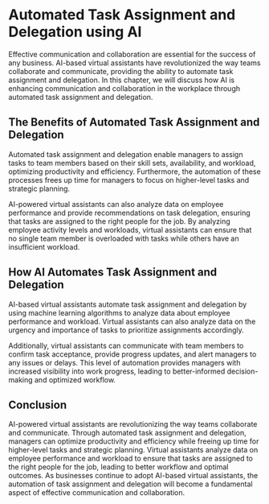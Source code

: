 Automated Task Assignment and Delegation using AI
===============================================================================================================

Effective communication and collaboration are essential for the success of any business. AI-based virtual assistants have revolutionized the way teams collaborate and communicate, providing the ability to automate task assignment and delegation. In this chapter, we will discuss how AI is enhancing communication and collaboration in the workplace through automated task assignment and delegation.

The Benefits of Automated Task Assignment and Delegation
--------------------------------------------------------

Automated task assignment and delegation enable managers to assign tasks to team members based on their skill sets, availability, and workload, optimizing productivity and efficiency. Furthermore, the automation of these processes frees up time for managers to focus on higher-level tasks and strategic planning.

AI-powered virtual assistants can also analyze data on employee performance and provide recommendations on task delegation, ensuring that tasks are assigned to the right people for the job. By analyzing employee activity levels and workloads, virtual assistants can ensure that no single team member is overloaded with tasks while others have an insufficient workload.

How AI Automates Task Assignment and Delegation
-----------------------------------------------

AI-based virtual assistants automate task assignment and delegation by using machine learning algorithms to analyze data about employee performance and workload. Virtual assistants can also analyze data on the urgency and importance of tasks to prioritize assignments accordingly.

Additionally, virtual assistants can communicate with team members to confirm task acceptance, provide progress updates, and alert managers to any issues or delays. This level of automation provides managers with increased visibility into work progress, leading to better-informed decision-making and optimized workflow.

Conclusion
----------

AI-powered virtual assistants are revolutionizing the way teams collaborate and communicate. Through automated task assignment and delegation, managers can optimize productivity and efficiency while freeing up time for higher-level tasks and strategic planning. Virtual assistants analyze data on employee performance and workload to ensure that tasks are assigned to the right people for the job, leading to better workflow and optimal outcomes. As businesses continue to adopt AI-based virtual assistants, the automation of task assignment and delegation will become a fundamental aspect of effective communication and collaboration.
